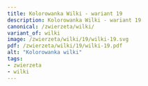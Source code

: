 ```yaml
---
title: Kolorowanka Wilki - wariant 19
description: Kolorowanka Wilki - wariant 19
canonical: /zwierzeta/wilki/
variant_of: wilki
image: /zwierzeta/wilki/19/wilki-19.svg
pdf: /zwierzeta/wilki/19/wilki-19.pdf
alt: "Kolorowanka wilki"
tags:
- zwierzeta
- wilki
---
```

